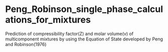 # Peng_Robinson_single_phase_calculations_for_mixtures
Prediction of compressibility factor(Z) and molar volume(v) of multicomponent mixtures by using the Equation of State developed by Peng and Robinson(1976)

